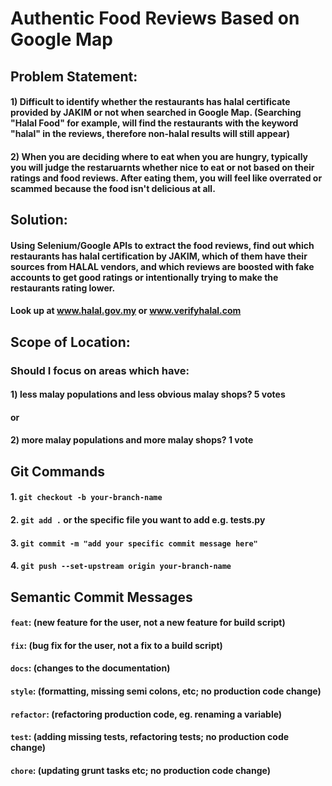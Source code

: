 # Authentic Food Reviews Based on Google Map

## Problem Statement:

#### 1) Difficult to identify whether the restaurants has halal certificate provided by JAKIM or not when searched in Google Map. (Searching "Halal Food" for example, will find the restaurants with the keyword "halal" in the reviews, therefore non-halal results will still appear)

#### 2) When you are deciding where to eat when you are hungry, typically you will judge the restaruarnts whether nice to eat or not based on their ratings and food reviews. After eating them, you will feel like overrated or scammed because the food isn't delicious at all.

## Solution:

#### Using Selenium/Google APIs to extract the food reviews, find out which restaurants has halal certification by JAKIM, which of them have their sources from HALAL vendors, and which reviews are boosted with fake accounts to get good ratings or intentionally trying to make the restaurants rating lower.

#### Look up at www.halal.gov.my or www.verifyhalal.com

## Scope of Location:

### Should I focus on areas which have:

#### 1) less malay populations and less obvious malay shops? 5 votes
#### or 
#### 2) more malay populations and more malay shops? 1 vote

## Git Commands

#### 1. ```git checkout -b your-branch-name```
#### 2. ```git add .``` or the specific file you want to add e.g. tests.py
#### 3. ```git commit -m "add your specific commit message here"```
#### 4. ```git push --set-upstream origin your-branch-name```

## Semantic Commit Messages

#### ```feat```: (new feature for the user, not a new feature for build script)
#### ```fix```: (bug fix for the user, not a fix to a build script)
#### ```docs```: (changes to the documentation)
#### ```style```: (formatting, missing semi colons, etc; no production code change)
#### ```refactor```: (refactoring production code, eg. renaming a variable)
#### ```test```: (adding missing tests, refactoring tests; no production code change)
#### ```chore```: (updating grunt tasks etc; no production code change)